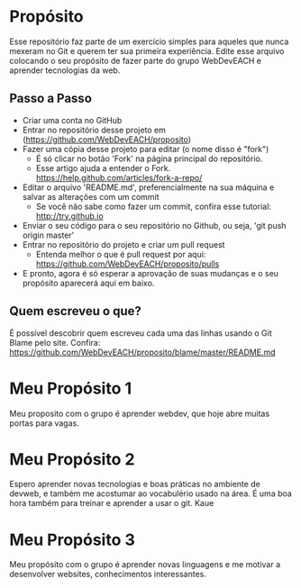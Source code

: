 # Propósito
Esse repositório faz parte de um exercício simples para aqueles que nunca mexeram no Git e querem ter sua primeira experiência.
Edite esse arquivo colocando o seu propósito de fazer parte do grupo WebDevEACH e aprender tecnologias da web.

## Passo a Passo
- Criar uma conta no GitHub
- Entrar no repositório desse projeto em (https://github.com/WebDevEACH/proposito)
- Fazer uma cópia desse projeto para editar (o nome disso é "fork")
  - É só clicar no botão 'Fork' na página principal do repositório.   
  - Esse artigo ajuda a entender o Fork. https://help.github.com/articles/fork-a-repo/
- Editar o arquivo 'README.md', preferencialmente na sua máquina e salvar as alterações com um commit
  - Se você não sabe como fazer um commit, confira esse tutorial: http://try.github.io
- Enviar o seu código para o seu repositório no Github, ou seja, 'git push origin master'
- Entrar no repositório do projeto e criar um pull request
  - Entenda melhor o que é pull request por aqui: https://github.com/WebDevEACH/proposito/pulls
- E pronto, agora é só esperar a aprovação de suas mudanças e o seu propósito aparecerá aqui em baixo. 


## Quem escreveu o que?
É possível descobrir quem escreveu cada uma das linhas usando o Git Blame pelo site. 
Confira: https://github.com/WebDevEACH/proposito/blame/master/README.md

# Meu Propósito 1
Meu proposito com o grupo é aprender webdev, que hoje abre muitas portas para vagas.

# Meu Propósito 2
Espero aprender novas tecnologias e boas práticas no ambiente de devweb, e também me acostumar ao vocabulério usado na área. É uma boa hora também para treinar e aprender a usar o git.
Kaue

# Meu Propósito 3
Meu propósito com o grupo é aprender novas linguagens e me motivar a desenvolver websites, conhecimentos interessantes.
